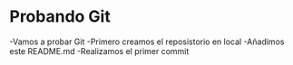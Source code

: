 # Probando Git

-Vamos a probar Git
-Primero creamos el reposistorio en local
-Añadimos este README.md
-Realizamos el primer commit